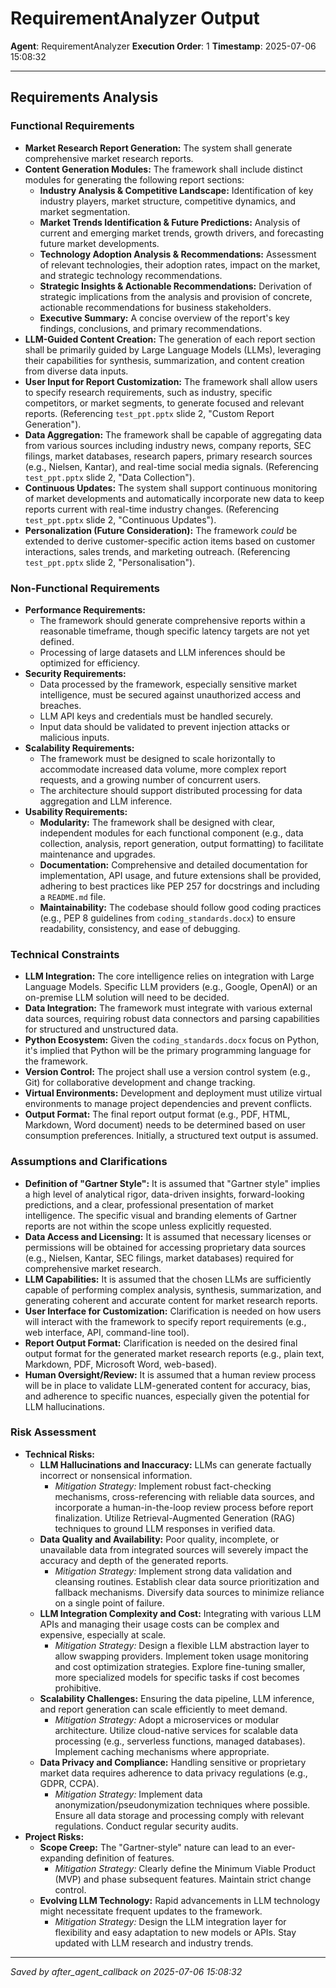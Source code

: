 # RequirementAnalyzer Output
**Agent**: RequirementAnalyzer
**Execution Order**: 1
**Timestamp**: 2025-07-06 15:08:32

---

## Requirements Analysis

### Functional Requirements
*   **Market Research Report Generation:** The system shall generate comprehensive market research reports.
*   **Content Generation Modules:** The framework shall include distinct modules for generating the following report sections:
    *   **Industry Analysis & Competitive Landscape:** Identification of key industry players, market structure, competitive dynamics, and market segmentation.
    *   **Market Trends Identification & Future Predictions:** Analysis of current and emerging market trends, growth drivers, and forecasting future market developments.
    *   **Technology Adoption Analysis & Recommendations:** Assessment of relevant technologies, their adoption rates, impact on the market, and strategic technology recommendations.
    *   **Strategic Insights & Actionable Recommendations:** Derivation of strategic implications from the analysis and provision of concrete, actionable recommendations for business stakeholders.
    *   **Executive Summary:** A concise overview of the report's key findings, conclusions, and primary recommendations.
*   **LLM-Guided Content Creation:** The generation of each report section shall be primarily guided by Large Language Models (LLMs), leveraging their capabilities for synthesis, summarization, and content creation from diverse data inputs.
*   **User Input for Report Customization:** The framework shall allow users to specify research requirements, such as industry, specific competitors, or market segments, to generate focused and relevant reports. (Referencing `test_ppt.pptx` slide 2, "Custom Report Generation").
*   **Data Aggregation:** The framework shall be capable of aggregating data from various sources including industry news, company reports, SEC filings, market databases, research papers, primary research sources (e.g., Nielsen, Kantar), and real-time social media signals. (Referencing `test_ppt.pptx` slide 2, "Data Collection").
*   **Continuous Updates:** The system shall support continuous monitoring of market developments and automatically incorporate new data to keep reports current with real-time industry changes. (Referencing `test_ppt.pptx` slide 2, "Continuous Updates").
*   **Personalization (Future Consideration):** The framework *could* be extended to derive customer-specific action items based on customer interactions, sales trends, and marketing outreach. (Referencing `test_ppt.pptx` slide 2, "Personalisation").

### Non-Functional Requirements
*   **Performance Requirements:**
    *   The framework should generate comprehensive reports within a reasonable timeframe, though specific latency targets are not yet defined.
    *   Processing of large datasets and LLM inferences should be optimized for efficiency.
*   **Security Requirements:**
    *   Data processed by the framework, especially sensitive market intelligence, must be secured against unauthorized access and breaches.
    *   LLM API keys and credentials must be handled securely.
    *   Input data should be validated to prevent injection attacks or malicious inputs.
*   **Scalability Requirements:**
    *   The framework must be designed to scale horizontally to accommodate increased data volume, more complex report requests, and a growing number of concurrent users.
    *   The architecture should support distributed processing for data aggregation and LLM inference.
*   **Usability Requirements:**
    *   **Modularity:** The framework shall be designed with clear, independent modules for each functional component (e.g., data collection, analysis, report generation, output formatting) to facilitate maintenance and upgrades.
    *   **Documentation:** Comprehensive and detailed documentation for implementation, API usage, and future extensions shall be provided, adhering to best practices like PEP 257 for docstrings and including a `README.md` file.
    *   **Maintainability:** The codebase should follow good coding practices (e.g., PEP 8 guidelines from `coding_standards.docx`) to ensure readability, consistency, and ease of debugging.

### Technical Constraints
*   **LLM Integration:** The core intelligence relies on integration with Large Language Models. Specific LLM providers (e.g., Google, OpenAI) or an on-premise LLM solution will need to be decided.
*   **Data Integration:** The framework must integrate with various external data sources, requiring robust data connectors and parsing capabilities for structured and unstructured data.
*   **Python Ecosystem:** Given the `coding_standards.docx` focus on Python, it's implied that Python will be the primary programming language for the framework.
*   **Version Control:** The project shall use a version control system (e.g., Git) for collaborative development and change tracking.
*   **Virtual Environments:** Development and deployment must utilize virtual environments to manage project dependencies and prevent conflicts.
*   **Output Format:** The final report output format (e.g., PDF, HTML, Markdown, Word document) needs to be determined based on user consumption preferences. Initially, a structured text output is assumed.

### Assumptions and Clarifications
*   **Definition of "Gartner Style":** It is assumed that "Gartner style" implies a high level of analytical rigor, data-driven insights, forward-looking predictions, and a clear, professional presentation of market intelligence. The specific visual and branding elements of Gartner reports are not within the scope unless explicitly requested.
*   **Data Access and Licensing:** It is assumed that necessary licenses or permissions will be obtained for accessing proprietary data sources (e.g., Nielsen, Kantar, SEC filings, market databases) required for comprehensive market research.
*   **LLM Capabilities:** It is assumed that the chosen LLMs are sufficiently capable of performing complex analysis, synthesis, summarization, and generating coherent and accurate content for market research reports.
*   **User Interface for Customization:** Clarification is needed on how users will interact with the framework to specify report requirements (e.g., web interface, API, command-line tool).
*   **Report Output Format:** Clarification is needed on the desired final output format for the generated market research reports (e.g., plain text, Markdown, PDF, Microsoft Word, web-based).
*   **Human Oversight/Review:** It is assumed that a human review process will be in place to validate LLM-generated content for accuracy, bias, and adherence to specific nuances, especially given the potential for LLM hallucinations.

### Risk Assessment
*   **Technical Risks:**
    *   **LLM Hallucinations and Inaccuracy:** LLMs can generate factually incorrect or nonsensical information.
        *   *Mitigation Strategy:* Implement robust fact-checking mechanisms, cross-referencing with reliable data sources, and incorporate a human-in-the-loop review process before report finalization. Utilize Retrieval-Augmented Generation (RAG) techniques to ground LLM responses in verified data.
    *   **Data Quality and Availability:** Poor quality, incomplete, or unavailable data from integrated sources will severely impact the accuracy and depth of the generated reports.
        *   *Mitigation Strategy:* Implement strong data validation and cleansing routines. Establish clear data source prioritization and fallback mechanisms. Diversify data sources to minimize reliance on a single point of failure.
    *   **LLM Integration Complexity and Cost:** Integrating with various LLM APIs and managing their usage costs can be complex and expensive, especially at scale.
        *   *Mitigation Strategy:* Design a flexible LLM abstraction layer to allow swapping providers. Implement token usage monitoring and cost optimization strategies. Explore fine-tuning smaller, more specialized models for specific tasks if cost becomes prohibitive.
    *   **Scalability Challenges:** Ensuring the data pipeline, LLM inference, and report generation can scale efficiently to meet demand.
        *   *Mitigation Strategy:* Adopt a microservices or modular architecture. Utilize cloud-native services for scalable data processing (e.g., serverless functions, managed databases). Implement caching mechanisms where appropriate.
    *   **Data Privacy and Compliance:** Handling sensitive or proprietary market data requires adherence to data privacy regulations (e.g., GDPR, CCPA).
        *   *Mitigation Strategy:* Implement data anonymization/pseudonymization techniques where possible. Ensure all data storage and processing comply with relevant regulations. Conduct regular security audits.
*   **Project Risks:**
    *   **Scope Creep:** The "Gartner-style" nature can lead to an ever-expanding definition of features.
        *   *Mitigation Strategy:* Clearly define the Minimum Viable Product (MVP) and phase subsequent features. Maintain strict change control.
    *   **Evolving LLM Technology:** Rapid advancements in LLM technology might necessitate frequent updates to the framework.
        *   *Mitigation Strategy:* Design the LLM integration layer for flexibility and easy adaptation to new models or APIs. Stay updated with LLM research and industry trends.

---
*Saved by after_agent_callback on 2025-07-06 15:08:32*
